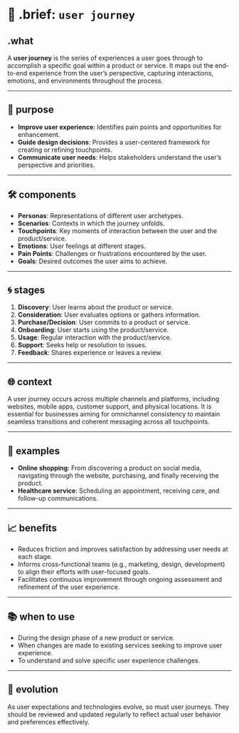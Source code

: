 # 🧩 .brief: `user journey`

## .what
A **user journey** is the series of experiences a user goes through to accomplish a specific goal within a product or service. It maps out the end-to-end experience from the user’s perspective, capturing interactions, emotions, and environments throughout the process.

---

## 🎯 purpose
- **Improve user experience**: Identifies pain points and opportunities for enhancement.
- **Guide design decisions**: Provides a user-centered framework for creating or refining touchpoints.
- **Communicate user needs**: Helps stakeholders understand the user’s perspective and priorities.

---

## 🛠 components
- **Personas**: Representations of different user archetypes.
- **Scenarios**: Contexts in which the journey unfolds.
- **Touchpoints**: Key moments of interaction between the user and the product/service.
- **Emotions**: User feelings at different stages.
- **Pain Points**: Challenges or frustrations encountered by the user.
- **Goals**: Desired outcomes the user aims to achieve.

---

## 🌀 stages
1. **Discovery**: User learns about the product or service.
2. **Consideration**: User evaluates options or gathers information.
3. **Purchase/Decision**: User commits to a product or service.
4. **Onboarding**: User starts using the product/service.
5. **Usage**: Regular interaction with the product/service.
6. **Support**: Seeks help or resolution to issues.
7. **Feedback**: Shares experience or leaves a review.

---

## 🌐 context
A user journey occurs across multiple channels and platforms, including websites, mobile apps, customer support, and physical locations. It is essential for businesses aiming for omnichannel consistency to maintain seamless transitions and coherent messaging across all touchpoints.

---

## 🎨 examples
- **Online shopping**: From discovering a product on social media, navigating through the website, purchasing, and finally receiving the product.
- **Healthcare service**: Scheduling an appointment, receiving care, and follow-up communications.

---

## 📈 benefits
- Reduces friction and improves satisfaction by addressing user needs at each stage.
- Informs cross-functional teams (e.g., marketing, design, development) to align their efforts with user-focused goals.
- Facilitates continuous improvement through ongoing assessment and refinement of the user experience.

---

## 📚 when to use
- During the design phase of a new product or service.
- When changes are made to existing services seeking to improve user experience.
- To understand and solve specific user experience challenges.

---

## 🔄 evolution
As user expectations and technologies evolve, so must user journeys. They should be reviewed and updated regularly to reflect actual user behavior and preferences effectively.